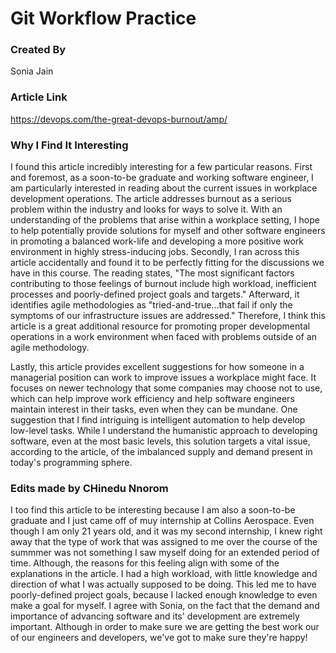 # Git Workflow Practice

### Created By

Sonia Jain

### Article Link

https://devops.com/the-great-devops-burnout/amp/

### Why I Find It Interesting

I found this article incredibly interesting for a few particular reasons. First and foremost, as a soon-to-be graduate and working software engineer, I am particularly interested in reading about the current issues in workplace development operations. The article addresses burnout as a serious problem within the industry and looks for ways to solve it. With an understanding of the problems that arise within a workplace setting, I hope to help potentially provide solutions for myself and other software engineers in promoting a balanced work-life and developing a more positive work environment in highly stress-inducing jobs. Secondly, I ran across this article accidentally and found it to be perfectly fitting for the discussions we have in this course. The reading states, "The most significant factors contributing to those feelings of burnout include high workload, inefficient processes and poorly-defined project goals and targets." Afterward, it identifies agile methodologies as "tried-and-true...that fail if only the symptoms of our infrastructure issues are addressed." Therefore, I think this article is a great additional resource for promoting proper developmental operations in a work environment when faced with problems outside of an agile methodology.

Lastly, this article provides excellent suggestions for how someone in a managerial position can work to improve issues a workplace might face. It focuses on newer technology that some companies may choose not to use, which can help improve work efficiency and help software engineers maintain interest in their tasks, even when they can be mundane. One suggestion that I find intriguing is intelligent automation to help develop low-level tasks. While I understand the humanistic approach to developing software, even at the most basic levels, this solution targets a vital issue, according to the article, of the imbalanced supply and demand present in today's programming sphere.


### Edits made by CHinedu Nnorom
I too find this article to be interesting because I am also a soon-to-be graduate and I just came off of muy internship at Collins Aerospace. Even though I am only 21 years old, and it was my second internship, I knew right away that the type of work that was assigned to me over the course of the summmer was not something I saw myself doing for an extended period of time. Although, the reasons for this feeling align with some of the explanations in the article. I had a high workload, with little knowledge and direction of what I was actually supposed to be doing. This led me to have poorly-defined project goals, because I lacked enough knowledge to even make a goal for myself. I agree with Sonia, on the fact that the demand and importance of advancing software and its' development are extremely important. Although in order to make sure we are getting the best work our of our engineers and developers, we've got to make sure they're happy! 